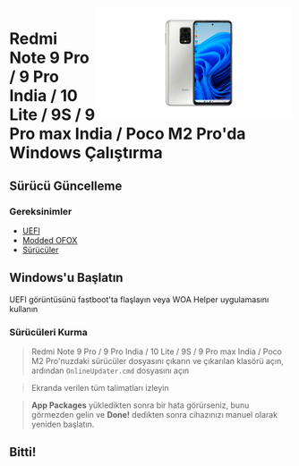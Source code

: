 <img align="right" src="https://github.com/Rubanoxd/Port-Windows-11-redmi-note-9_pro/blob/main/Miatoll.png" width="350" alt="Redmi Note 9 Pro / 9 Pro India / 10 Lite / 9S / 9 Pro max India / Poco M2 Pro Üzerinde Windows 11 Çalıştırma">


# Redmi Note 9 Pro / 9 Pro India / 10 Lite / 9S / 9 Pro max India / Poco M2 Pro'da Windows Çalıştırma

## Sürücü Güncelleme

### Gereksinimler

- [UEFI](https://github.com/Rubanoxd/Port-Windows-11-redmi-note-9_pro/releases/tag/Uefi)
- [Modded OFOX](https://github.com/Rubanoxd/Port-Windows-11-redmi-note-9_pro/releases/tag/modded-ofox)
- [Sürücüler](https://github.com/N1kroks/7xx-Drivers/releases/latest)

## Windows'u Başlatın

UEFI görüntüsünü fastboot'ta flaşlayın veya WOA Helper uygulamasını kullanın

### Sürücüleri Kurma

> Redmi Note 9 Pro / 9 Pro India / 10 Lite / 9S / 9 Pro max India / Poco M2 Pro'nuzdaki sürücüler dosyasını çıkarın ve çıkarılan klasörü açın, ardından `OnlineUpdater.cmd` dosyasını açın

> Ekranda verilen tüm talimatları izleyin

> **App Packages** yükledikten sonra bir hata görürseniz, bunu görmezden gelin ve **Done!** dedikten sonra cihazınızı manuel olarak yeniden başlatın.

## Bitti!
